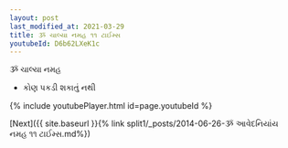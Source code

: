 ```yaml
---
layout: post
last_modified_at: 2021-03-29
title: ૐ ચાલ્યા નમહ ૧૧ ટાઈમ્સ
youtubeId: D6b62LXeK1c
---
```

 
 
 ૐ ચાલ્યા નમહ  
 
 - કોણ પકડી શકાતું નથી 
 
  
 
  
 
 
 
 
 
 


{% include youtubePlayer.html id=page.youtubeId %}
 
[Next]({{ site.baseurl }}{% link  split1/_posts/2014-06-26-ૐ આવેદનિયાંય નમહ ૧૧ ટાઈમ્સ.md%})
 
